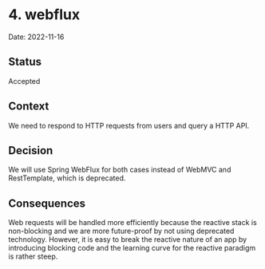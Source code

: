 # 4. webflux

Date: 2022-11-16

## Status

Accepted

## Context

We need to respond to HTTP requests from users and query a HTTP API.

## Decision

We will use Spring WebFlux for both cases instead of WebMVC and RestTemplate, which is deprecated. 

## Consequences

Web requests will be handled more efficiently because the reactive stack is non-blocking and we are more future-proof
by not using deprecated technology. However, it is easy to break the reactive nature of an app by introducing blocking
code and the learning curve for the reactive paradigm is rather steep.
